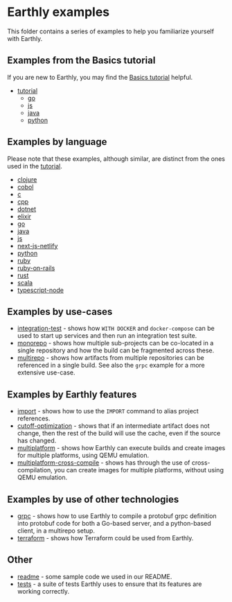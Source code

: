 # Earthly examples

This folder contains a series of examples to help you familiarize yourself with Earthly.

<!-- NOTE: If you change this, please also change docs/examples/examples.md -->

## Examples from the Basics tutorial

If you are new to Earthly, you may find the [Basics tutorial](https://docs.earthly.dev/basics) helpful.

<!-- vale HouseStyle.Spelling = NO -->
* [tutorial](./tutorial)
    * [go](./tutorial/go)
    * [js](./tutorial/js)
    * [java](./tutorial/java)
    * [python](./tutorial/python)
<!-- vale HouseStyle.Spelling = YES -->

## Examples by language

Please note that these examples, although similar, are distinct from the ones used in the [tutorial](./tutorial).

<!-- vale HouseStyle.Spelling = NO -->
* [clojure](./clojure)
* [cobol](./cobol)
* [c](./c)
* [cpp](./cpp)
* [dotnet](./dotnet)
* [elixir](./elixir)
* [go](./go)
* [java](./java)
* [js](./js)
* [next-js-netlify](./next-js-netlify)
* [python](./python)
* [ruby](./ruby)
* [ruby-on-rails](./ruby-on-rails)
* [rust](./rust)
* [scala](./scala)
* [typescript-node](./typescript-node)
<!-- vale HouseStyle.Spelling = YES -->

## Examples by use-cases

* [integration-test](./integration-test) - shows how `WITH DOCKER` and `docker-compose` can be used to start up services and then run an integration test suite.
* [monorepo](./monorepo) - shows how multiple sub-projects can be co-located in a single repository and how the build can be fragmented across these.
* [multirepo](./multirepo) - shows how artifacts from multiple repositories can be referenced in a single build. See also the `grpc` example for a more extensive use-case.

## Examples by Earthly features

* [import](./import) - shows how to use the `IMPORT` command to alias project references.
* [cutoff-optimization](./cutoff-optimization) - shows that if an intermediate artifact does not change, then the rest of the build will use the cache, even if the source has changed.
* [multiplatform](./multiplatform) - shows how Earthly can execute builds and create images for multiple platforms, using QEMU emulation.
* [multiplatform-cross-compile](./multiplatform-cross-compile) - shows has through the use of cross-compilation, you can create images for multiple platforms, without using QEMU emulation.

## Examples by use of other technologies

* [grpc](./grpc) - shows how to use Earthly to compile a protobuf grpc definition into protobuf code for both a Go-based server, and a python-based client, in a multirepo setup.
* [terraform](./terraform) - shows how Terraform could be used from Earthly.

## Other

* [readme](./readme) - some sample code we used in our README.
* [tests](./tests) - a suite of tests Earthly uses to ensure that its features are working correctly.
